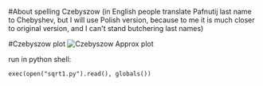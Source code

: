 #About spelling
Czebyszow (in English people translate Pafnutij last name to Chebyshev, but I will use Polish version, because to me it is much closer to original version, and I can't stand butchering last names)

#Czebyszow plot
![Czebyszow Approx plot](https://raw.githubusercontent.com/sagasu/czebyszow-approximations/main/czebyszow.png)

run in python shell:
```
exec(open("sqrt1.py").read(), globals())
```
